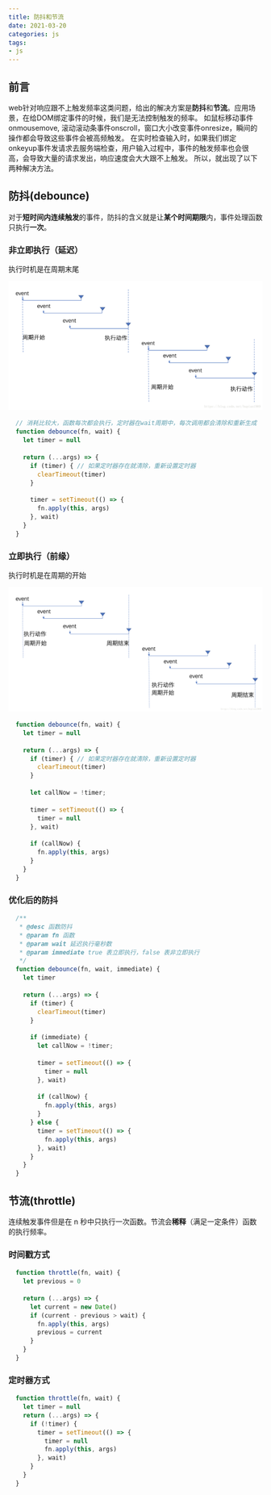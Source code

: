 ```yaml
---
title: 防抖和节流
date: 2021-03-20
categories: js
tags:
- js
---
```


<!-- more -->

## 前言
  web针对响应跟不上触发频率这类问题，给出的解决方案是**防抖**和**节流**。应用场景，在给DOM绑定事件的时候，我们是无法控制触发的频率。
  如鼠标移动事件onmousemove, 滚动滚动条事件onscroll，窗口大小改变事件onresize，瞬间的操作都会导致这些事件会被高频触发。
  在实时检查输入时，如果我们绑定onkeyup事件发请求去服务端检查，用户输入过程中，事件的触发频率也会很高，会导致大量的请求发出，响应速度会大大跟不上触发。
  所以，就出现了以下两种解决方法。
## 防抖(debounce)
  对于**短时间内连续触发**的事件，防抖的含义就是让**某个时间期限**内，事件处理函数只执行**一次**。

  ### 非立即执行（延迟）
    
  执行时机是在周期末尾 <br/>

![延迟防抖](./images/延迟防抖.png)
  
  ``` js
    // 消耗比较大，函数每次都会执行，定时器在wait周期中，每次调用都会清除和重新生成
    function debounce(fn, wait) {
      let timer = null

      return (...args) => {
        if (timer) { // 如果定时器存在就清除，重新设置定时器
          clearTimeout(timer)
        }

        timer = setTimeout(() => {
          fn.apply(this, args)
        }, wait)
      }
    }
  ```

  ### 立即执行（前缘）

  执行时机是在周期的开始 <br/>

![前缘防抖](./images/前缘防抖.png)

  ``` js
    function debounce(fn, wait) {
      let timer = null

      return (...args) => {
        if (timer) { // 如果定时器存在就清除，重新设置定时器
          clearTimeout(timer)
        }

        let callNow = !timer;

        timer = setTimeout(() => {
          timer = null
        }, wait)

        if (callNow) {
          fn.apply(this, args)
        }
      }
    }
  ```

  ### 优化后的防抖

  ```js
    /**
     * @desc 函数防抖
     * @param fn 函数
     * @param wait 延迟执行毫秒数
     * @param immediate true 表立即执行，false 表非立即执行
     */
    function debounce(fn, wait, immediate) {
      let timer

      return (...args) => {
        if (timer) {
          clearTimeout(timer)
        }

        if (immediate) {
          let callNow = !timer;

          timer = setTimeout(() => {
            timer = null
          }, wait)

          if (callNow) {
            fn.apply(this, args)
          }
        } else {
          timer = setTimeout(() => {
            fn.apply(this, args)
          }, wait)
        }
      }
    }
  ```

## 节流(throttle)

连续触发事件但是在 n 秒中只执行一次函数。节流会**稀释**（满足一定条件）函数的执行频率。<br/>

### 时间戳方式

```js
  function throttle(fn, wait) {
    let previous = 0

    return (...args) => {
      let current = new Date()
      if (current - previous > wait) {
        fn.apply(this, args)
        previous = current
      }
    }
  }
```

### 定时器方式

```js
  function throttle(fn, wait) {
    let timer = null
    return (...args) => {
      if (!timer) {
        timer = setTimeout(() => {
          timer = null
          fn.apply(this, args)
        }, wait)
      }
    }
  }
```